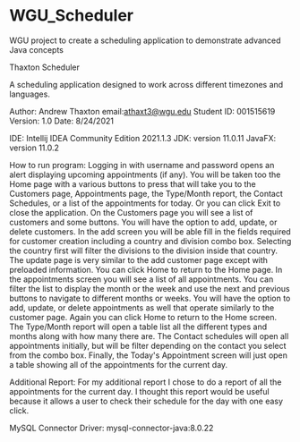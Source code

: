 # WGU_Scheduler
WGU project to create a scheduling application to demonstrate advanced Java concepts

Thaxton Scheduler

A scheduling application designed to work across different timezones and languages.

Author: Andrew Thaxton
email:athaxt3@wgu.edu
Student ID: 001515619
Version: 1.0
Date: 8/24/2021

IDE: Intellij IDEA Community Edition 2021.1.3
JDK: version 11.0.11
JavaFX: version 11.0.2

How to run program: Logging in with username and password opens an alert displaying upcoming appointments (if any).
You will be taken too the Home page with a various buttons to press that will take you to the Customers page, Appointments
page, the Type/Month report, the Contact Schedules, or a list of the appointments for today. Or you can click Exit to close
the application. On the Customers page you will see a list of customers and some buttons. You will have the option to add,
update, or delete customers. In the add screen you will be able fill in the fields required for customer creation including
a country and division combo box. Selecting the country first will filter the divisions to the division inside that country.
The update page is very similar to the add customer page except with preloaded information. You can click Home to return to
the Home page. In the appointments screen you will see a list of all appointments. You can filter the list to display the
month or the week and use the next and previous buttons to navigate to different months or weeks. You will have the option
to add, update, or delete appointments as well that operate similarly to the customer page. Again you can click Home to
return to the Home screen. The Type/Month report will open a table list all the different types and months along with how
many there are. The Contact schedules will open all appointments initially, but will be filter depending on the contact you
select from the combo box. Finally, the Today's Appointment screen will just open a table showing all of the appointments
for the current day.

Additional Report: For my additional report I chose to do a report of all the appointments for the current day. I thought
this report would be useful because it allows a user to check their schedule for the day with one easy click.

MySQL Connector Driver: mysql-connector-java:8.0.22
